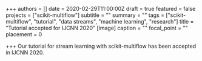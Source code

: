 +++
authors = []
date = 2020-02-29T11:00:00Z
draft = true
featured = false
projects = ["scikit-multiflow"]
subtitle = ""
summary = ""
tags = ["scikit-multiflow", "tutorial", "data streams", "machine learning", "research"]
title = "Tutorial accepted for IJCNN 2020"
[image]
caption = ""
focal_point = ""
placement = 0

+++
Our tutorial for stream learning with scikit-multiflow has been accepted in IJCNN 2020.